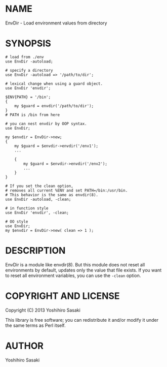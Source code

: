 # NAME

EnvDir - Load environment values from directory

# SYNOPSIS

    # load from ./env
    use EnvDir -autoload;

    # specify a directory
    use EnvDir -autoload => '/path/to/dir';

    # lexical change when using a guard object.
    use EnvDir 'envdir';

    $ENV{PATH} = '/bin';
    {
        my $guard = envdir('/path/to/dir');
    }
    # PATH is /bin from here

    # you can nest envdir by OOP syntax.
    use EnvDir;

    my $envdir = EnvDir->new;
    {
        my $guard = $envdir->envdir('/env1');
        ...

        {
            my $guard = $envdir->envdir('/env2');
            ...
        }
    }

    # If you set the clean option,
    # removes all current %ENV and set PATH=/bin:/usr/bin.
    # This behavior is the same as envdir(8).
    use EnvDir -autoload, -clean;

    # in function style
    use EnvDir 'envdir', -clean;

    # OO style
    use EnvDir;
    my $envdir = EnvDir->new( clean => 1 );

# DESCRIPTION

EnvDir is a module like envdir(8). But this module does not reset all
environments by default, updates only the value that file exists. If you want to reset all environment variables, you can use the `-clean` option.

# COPYRIGHT AND LICENSE

Copyright (C) 2013 Yoshihiro Sasaki <ysasaki at cpan.org>

This library is free software; you can redistribute it and/or modify
it under the same terms as Perl itself.

# AUTHOR

Yoshihiro Sasaki <ysasaki at cpan.org>
